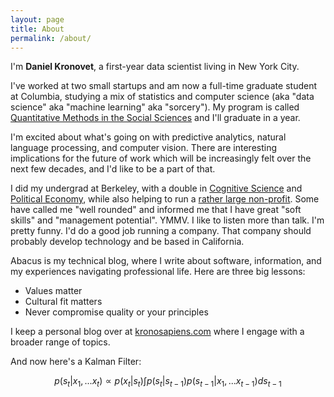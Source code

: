 ```yaml
---
layout: page
title: About
permalink: /about/
---
```


  I'm **Daniel Kronovet**, a first-year data scientist living in New York City.

  I've worked at two small startups and am now a full-time graduate student at Columbia, studying a mix of statistics and computer science (aka "data science" aka "machine learning" aka "sorcery"). My program is called [Quantitative Methods in the Social Sciences](http://qmss.columbia.edu/) and I'll graduate in a year.

  I'm excited about what's going on with predictive analytics, natural language processing, and computer vision. There are interesting implications for the future of work which will be increasingly felt over the next few decades, and I'd like to be a part of that.

  I did my undergrad at Berkeley, with a double in [Cognitive Science](http://cogsci.berkeley.edu/) and [Political Economy](http://iastp.berkeley.edu/pe), while also helping to run a [rather large non-profit](http://www.bsc.coop/). Some have called me "well rounded" and informed me that I have great "soft skills" and "management potential". YMMV. I like to listen more than talk. I'm pretty funny. I'd do a good job running a company. That company should probably develop technology and be based in California.

  Abacus is my technical blog, where I write about software, information, and my experiences navigating professional life. Here are three big lessons:

  - Values matter
  - Cultural fit matters
  - Never compromise quality or your principles

  I keep a personal blog over at [kronosapiens.com](http://kronosapiens.com) where I engage with a broader range of topics.

  And now here's a Kalman Filter:

  $$ p(s_t|x_1,...x_t) \propto p(x_t|s_t) \int p(s_t|s_{t-1}) p(s_{t-1}|x_1,...x_{t-1}) ds_{t-1} $$